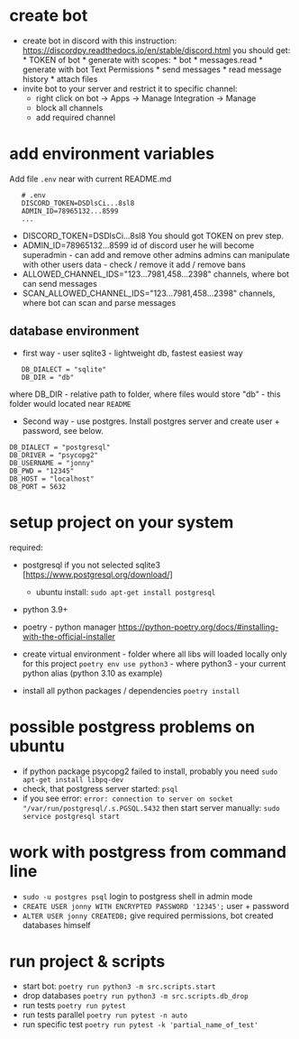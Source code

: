 # create bot
- create bot in discord with this instruction:
   https://discordpy.readthedocs.io/en/stable/discord.html
   you should get:
      * TOKEN of bot
      * generate with scopes:
         * bot
         * messages.read
      * generate with bot Text Permissions
         * send messages
         * read message history
         * attach files
- invite bot to your server and restrict it to specific channel:
   * right click on bot -> Apps -> Manage Integration -> Manage
   * block all channels
   * add required channel

# add environment variables
   Add file `.env` near with current README.md
   ```
      # .env
      DISCORD_TOKEN=DSDlsCi...8sl8
      ADMIN_ID=78965132...8599
      ...
   ```
   * DISCORD_TOKEN=DSDlsCi...8sl8
   You should got TOKEN on prev step. 
   * ADMIN_ID=78965132...8599
   id of discord user
   he will become superadmin - can add and remove other admins
   admins can manipulate with other users data - check / remove it
   add / remove bans
   * ALLOWED_CHANNEL_IDS="123...7981,458...2398"
   channels, where bot can send messages
   * SCAN_ALLOWED_CHANNEL_IDS="123...7981,458...2398"
   channels, where bot can scan and parse messages

## database environment
   * first way - user sqlite3 - lightweight db, fastest easiest way
   ```
      DB_DIALECT = "sqlite"
      DB_DIR = "db"
   ```
   where DB_DIR - relative path to folder, where files would store
   "db" - this folder would located near `README`
   * Second way - use postgres. Install postgres server and create user + password,
   see below.
   ```
   DB_DIALECT = "postgresql"
   DB_DRIVER = "psycopg2"
   DB_USERNAME = "jonny"
   DB_PWD = "12345"
   DB_HOST = "localhost"
   DB_PORT = 5632
   ```
   <!-- port not required - optionally -->

# setup project on your system
required: 

   * postgresql if you not selected sqlite3
   [https://www.postgresql.org/download/]
      - ubuntu install: `sudo apt-get install postgresql`
   * python 3.9+
   * poetry - python manager
      https://python-poetry.org/docs/#installing-with-the-official-installer

   * create virtual environment - folder where all libs will loaded locally only for this project `poetry env use python3` - where python3 - your current python alias (python 3.10 as example)
   * install all python packages / dependencies
   `poetry install`

# possible postgress problems on ubuntu
   * if python package psycopg2 failed to install, probably you need `sudo apt-get install libpq-dev`
   * check, that postgress server started:
   `psql`
   * if you see error:
   `error: connection to server on socket "/var/run/postgresql/.s.PGSQL.5432`
   then start server manually: `sudo service postgresql start`
      
# work with postgress from command line
   * `sudo -u postgres psql`
      login to postgress shell in admin mode
   * `CREATE USER jonny WITH ENCRYPTED PASSWORD '12345';`
      user + password
   * `ALTER USER jonny CREATEDB;`
      give required permissions, bot created databases himself

# run project & scripts
   * start bot: 
   `poetry run python3 -m src.scripts.start`
   * drop databases
   `poetry run python3 -m src.scripts.db_drop`
   * run tests
   `poetry run pytest`
   * run tests parallel
   `poetry run pytest -n auto`
   * run specific test
   `poetry run pytest -k 'partial_name_of_test'`